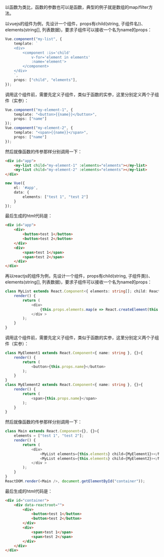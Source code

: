 以函数为类比，函数的参数也可以是函数，典型的例子就是数组的map/filter方法。

以vuejs的组件为例，先设计一个组件，props有child(string, 子组件名))、elements(string[], 列表数据)，要求子组件可以接收一个名为name的props：

```ts
Vue.component("my-list", {
    template: `
    <div>
        <component :is='child'
            v-for='element in elements'
            :name='element'>
        </component>
    </div>
    `,
    props: ["child", "elements"],
});
```

调用这个组件前，需要先定义子组件，类似于函数的实参，这里分别定义两个子组件（实参）：

```ts
Vue.component("my-element-1", {
    template: "<button>{{name}}</button>",
    props: ["name"]
});
Vue.component("my-element-2", {
    template: "<span>{{name}}</span>",
    props: ["name"]
});
```

然后就像函数的传参那样分别调用一下：

```html
<div id="app">
    <my-list child="my-element-1" :elements="elements"></my-list>
    <my-list child="my-element-2" :elements="elements"></my-list>
</div>
```

```ts
new Vue({
    el: '#app',
    data: {
        elements: ["test 1", "test 2"]
    }
});
```

最后生成的html代码是：

```html
<div id="app">
    <div>
        <button>test 1</button>
        <button>test 2</button>
    </div>
    <div>
        <span>test 1</span>
        <span>test 2</span>
    </div>
</div>
```

再以reactjs的组件为例，先设计一个组件，props有child(string, 子组件类))、elements(string[], 列表数据)，要求子组件可以接收一个名为name的props：

```ts
class MyList extends React.Component<{ elements: string[]; child: React.ComponentClass<{ name: string }> }, {}>{
    render() {
        return (
            <div>
                {this.props.elements.map(e => React.createElement(this.props.child, { name: e }))}
            </div >
        );
    }
}
```

调用这个组件前，需要先定义子组件，类似于函数的实参，这里分别定义两个子组件（实参）：

```ts
class MyElement1 extends React.Component<{ name: string }, {}>{
    render() {
        return (
            <button>{this.props.name}</button>
        );
    }
}
class MyElement2 extends React.Component<{ name: string }, {}>{
    render() {
        return (
            <span>{this.props.name}</span>
        );
    }
}
```

然后就像函数的传参那样分别调用一下：

```ts
class Main extends React.Component<{}, {}>{
    elements = ["test 1", "test 2"];
    render() {
        return (
            <div>
                <MyList elements={this.elements} child={MyElement1}></MyList>
                <MyList elements={this.elements} child={MyElement2}></MyList>
            </div >
        );
    }
}
ReactDOM.render(<Main />, document.getElementById("container"));
```

最后生成的html代码是：

```html
<div id="container">
    <div data-reactroot="">
        <div>
            <button>test 1</button>
            <button>test 2</button>
        </div>
        <div>
            <span>test 1</span>
            <span>test 2</span>
        </div>
    </div>
</div>
```
